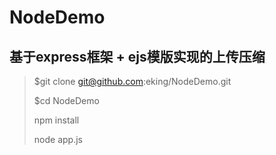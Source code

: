 NodeDemo
========

## 基于express框架 + ejs模版实现的上传压缩


> $git clone git@github.com:eking/NodeDemo.git
>
> $cd NodeDemo
> 
> npm install
> 
> node app.js
> >
